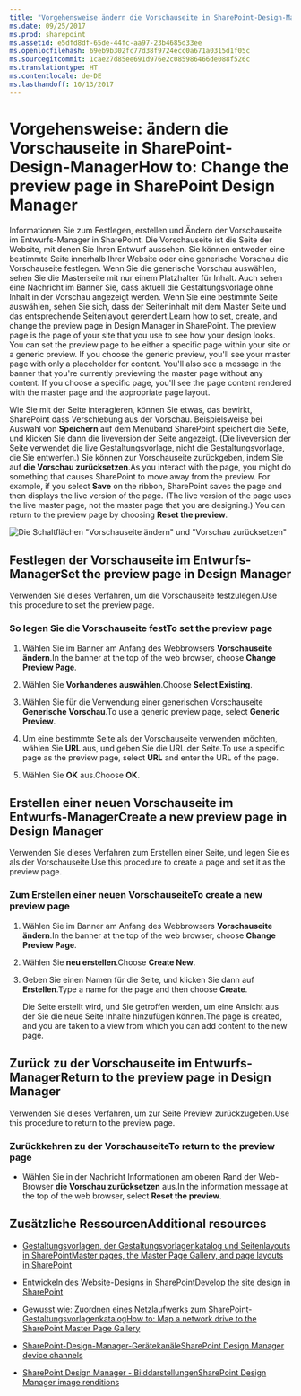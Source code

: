 ```yaml
---
title: "Vorgehensweise ändern die Vorschauseite in SharePoint-Design-Manager"
ms.date: 09/25/2017
ms.prod: sharepoint
ms.assetid: e5dfd8df-65de-44fc-aa97-23b4685d33ee
ms.openlocfilehash: 69eb9b302fc77d38f9724ecc0a671a0315d1f05c
ms.sourcegitcommit: 1cae27d85ee691d976e2c085986466de088f526c
ms.translationtype: HT
ms.contentlocale: de-DE
ms.lasthandoff: 10/13/2017
---
```

# <a name="how-to-change-the-preview-page-in-sharepoint-design-manager"></a><span data-ttu-id="a0fb6-102">Vorgehensweise: ändern die Vorschauseite in SharePoint-Design-Manager</span><span class="sxs-lookup"><span data-stu-id="a0fb6-102">How to: Change the preview page in SharePoint Design Manager</span></span>
<span data-ttu-id="a0fb6-p101">Informationen Sie zum Festlegen, erstellen und Ändern der Vorschauseite im Entwurfs-Manager in SharePoint. Die Vorschauseite ist die Seite der Website, mit denen Sie Ihren Entwurf aussehen. Sie können entweder eine bestimmte Seite innerhalb Ihrer Website oder eine generische Vorschau die Vorschauseite festlegen. Wenn Sie die generische Vorschau auswählen, sehen Sie die Masterseite mit nur einem Platzhalter für Inhalt. Auch sehen eine Nachricht im Banner Sie, dass aktuell die Gestaltungsvorlage ohne Inhalt in der Vorschau angezeigt werden. Wenn Sie eine bestimmte Seite auswählen, sehen Sie sich, dass der Seiteninhalt mit dem Master Seite und das entsprechende Seitenlayout gerendert.</span><span class="sxs-lookup"><span data-stu-id="a0fb6-p101">Learn how to set, create, and change the preview page in Design Manager in SharePoint. The preview page is the page of your site that you use to see how your design looks. You can set the preview page to be either a specific page within your site or a generic preview. If you choose the generic preview, you'll see your master page with only a placeholder for content. You'll also see a message in the banner that you're currently previewing the master page without any content. If you choose a specific page, you'll see the page content rendered with the master page and the appropriate page layout.</span></span>
  
    
    

<span data-ttu-id="a0fb6-p102">Wie Sie mit der Seite interagieren, können Sie etwas, das bewirkt, SharePoint dass Verschiebung aus der Vorschau. Beispielsweise bei Auswahl von **Speichern** auf dem Menüband SharePoint speichert die Seite, und klicken Sie dann die liveversion der Seite angezeigt. (Die liveversion der Seite verwendet die live Gestaltungsvorlage, nicht die Gestaltungsvorlage, die Sie entwerfen.) Sie können zur Vorschauseite zurückgeben, indem Sie auf **die Vorschau zurücksetzen**.</span><span class="sxs-lookup"><span data-stu-id="a0fb6-p102">As you interact with the page, you might do something that causes SharePoint to move away from the preview. For example, if you select **Save** on the ribbon, SharePoint saves the page and then displays the live version of the page. (The live version of the page uses the live master page, not the master page that you are designing.) You can return to the preview page by choosing **Reset the preview**.</span></span>
  
    
    
![Die Schaltflächen "Vorschauseite ändern" und "Vorschau zurücksetzen"](../images/design-manager-preview-UI.jpg)
  
    
    

  
    
    

  
    
    

## <a name="set-the-preview-page-in-design-manager"></a><span data-ttu-id="a0fb6-113">Festlegen der Vorschauseite im Entwurfs-Manager</span><span class="sxs-lookup"><span data-stu-id="a0fb6-113">Set the preview page in Design Manager</span></span>
<span data-ttu-id="a0fb6-114"><a name="set"> </a></span><span class="sxs-lookup"><span data-stu-id="a0fb6-114"></span></span>

<span data-ttu-id="a0fb6-115">Verwenden Sie dieses Verfahren, um die Vorschauseite festzulegen.</span><span class="sxs-lookup"><span data-stu-id="a0fb6-115">Use this procedure to set the preview page.</span></span>
  
    
    

### <a name="to-set-the-preview-page"></a><span data-ttu-id="a0fb6-116">So legen Sie die Vorschauseite fest</span><span class="sxs-lookup"><span data-stu-id="a0fb6-116">To set the preview page</span></span>


1. <span data-ttu-id="a0fb6-117">Wählen Sie im Banner am Anfang des Webbrowsers **Vorschauseite ändern**.</span><span class="sxs-lookup"><span data-stu-id="a0fb6-117">In the banner at the top of the web browser, choose **Change Preview Page**.</span></span>
    
  
2. <span data-ttu-id="a0fb6-118">Wählen Sie **Vorhandenes auswählen**.</span><span class="sxs-lookup"><span data-stu-id="a0fb6-118">Choose **Select Existing**.</span></span>
    
  
3. <span data-ttu-id="a0fb6-119">Wählen Sie für die Verwendung einer generischen Vorschauseite **Generische Vorschau**.</span><span class="sxs-lookup"><span data-stu-id="a0fb6-119">To use a generic preview page, select **Generic Preview**.</span></span>
    
  
4. <span data-ttu-id="a0fb6-120">Um eine bestimmte Seite als der Vorschauseite verwenden möchten, wählen Sie **URL** aus, und geben Sie die URL der Seite.</span><span class="sxs-lookup"><span data-stu-id="a0fb6-120">To use a specific page as the preview page, select **URL** and enter the URL of the page.</span></span>
    
  
5. <span data-ttu-id="a0fb6-121">Wählen Sie **OK** aus.</span><span class="sxs-lookup"><span data-stu-id="a0fb6-121">Choose **OK**.</span></span>
    
  

## <a name="create-a-new-preview-page-in-design-manager"></a><span data-ttu-id="a0fb6-122">Erstellen einer neuen Vorschauseite im Entwurfs-Manager</span><span class="sxs-lookup"><span data-stu-id="a0fb6-122">Create a new preview page in Design Manager</span></span>
<span data-ttu-id="a0fb6-123"><a name="new"> </a></span><span class="sxs-lookup"><span data-stu-id="a0fb6-123"></span></span>

<span data-ttu-id="a0fb6-124">Verwenden Sie dieses Verfahren zum Erstellen einer Seite, und legen Sie es als der Vorschauseite.</span><span class="sxs-lookup"><span data-stu-id="a0fb6-124">Use this procedure to create a page and set it as the preview page.</span></span>
  
    
    

### <a name="to-create-a-new-preview-page"></a><span data-ttu-id="a0fb6-125">Zum Erstellen einer neuen Vorschauseite</span><span class="sxs-lookup"><span data-stu-id="a0fb6-125">To create a new preview page</span></span>


1. <span data-ttu-id="a0fb6-126">Wählen Sie im Banner am Anfang des Webbrowsers **Vorschauseite ändern**.</span><span class="sxs-lookup"><span data-stu-id="a0fb6-126">In the banner at the top of the web browser, choose **Change Preview Page**.</span></span>
    
  
2. <span data-ttu-id="a0fb6-127">Wählen Sie **neu erstellen**.</span><span class="sxs-lookup"><span data-stu-id="a0fb6-127">Choose **Create New**.</span></span>
    
  
3. <span data-ttu-id="a0fb6-128">Geben Sie einen Namen für die Seite, und klicken Sie dann auf **Erstellen**.</span><span class="sxs-lookup"><span data-stu-id="a0fb6-128">Type a name for the page and then choose **Create**.</span></span>
    
    <span data-ttu-id="a0fb6-129">Die Seite erstellt wird, und Sie getroffen werden, um eine Ansicht aus der Sie die neue Seite Inhalte hinzufügen können.</span><span class="sxs-lookup"><span data-stu-id="a0fb6-129">The page is created, and you are taken to a view from which you can add content to the new page.</span></span>
    
  

## <a name="return-to-the-preview-page-in-design-manager"></a><span data-ttu-id="a0fb6-130">Zurück zu der Vorschauseite im Entwurfs-Manager</span><span class="sxs-lookup"><span data-stu-id="a0fb6-130">Return to the preview page in Design Manager</span></span>
<span data-ttu-id="a0fb6-131"><a name="return"> </a></span><span class="sxs-lookup"><span data-stu-id="a0fb6-131"></span></span>

<span data-ttu-id="a0fb6-132">Verwenden Sie dieses Verfahren, um zur Seite Preview zurückzugeben.</span><span class="sxs-lookup"><span data-stu-id="a0fb6-132">Use this procedure to return to the preview page.</span></span>
  
    
    

### <a name="to-return-to-the-preview-page"></a><span data-ttu-id="a0fb6-133">Zurückkehren zu der Vorschauseite</span><span class="sxs-lookup"><span data-stu-id="a0fb6-133">To return to the preview page</span></span>


- <span data-ttu-id="a0fb6-134">Wählen Sie in der Nachricht Informationen am oberen Rand der Web-Browser **die Vorschau zurücksetzen** aus.</span><span class="sxs-lookup"><span data-stu-id="a0fb6-134">In the information message at the top of the web browser, select **Reset the preview**.</span></span>
    
  

## <a name="additional-resources"></a><span data-ttu-id="a0fb6-135">Zusätzliche Ressourcen</span><span class="sxs-lookup"><span data-stu-id="a0fb6-135">Additional resources</span></span>
<span data-ttu-id="a0fb6-136"><a name="addresources"> </a></span><span class="sxs-lookup"><span data-stu-id="a0fb6-136"></span></span>


-  [<span data-ttu-id="a0fb6-137">Gestaltungsvorlagen, der Gestaltungsvorlagenkatalog und Seitenlayouts in SharePoint</span><span class="sxs-lookup"><span data-stu-id="a0fb6-137">Master pages, the Master Page Gallery, and page layouts in SharePoint</span></span>](master-pages-the-master-page-gallery-and-page-layouts-in-sharepoint.md)
    
  
-  [<span data-ttu-id="a0fb6-138">Entwickeln des Website-Designs in SharePoint</span><span class="sxs-lookup"><span data-stu-id="a0fb6-138">Develop the site design in SharePoint</span></span>](develop-the-site-design-in-sharepoint.md)
    
  
-  [<span data-ttu-id="a0fb6-139">Gewusst wie: Zuordnen eines Netzlaufwerks zum SharePoint-Gestaltungsvorlagenkatalog</span><span class="sxs-lookup"><span data-stu-id="a0fb6-139">How to: Map a network drive to the SharePoint Master Page Gallery</span></span>](how-to-map-a-network-drive-to-the-sharepoint-master-page-gallery.md)
    
  
-  [<span data-ttu-id="a0fb6-140">SharePoint-Design-Manager-Gerätekanäle</span><span class="sxs-lookup"><span data-stu-id="a0fb6-140">SharePoint Design Manager device channels</span></span>](sharepoint-design-manager-device-channels.md)
    
  
-  [<span data-ttu-id="a0fb6-141">SharePoint Design Manager - Bilddarstellungen</span><span class="sxs-lookup"><span data-stu-id="a0fb6-141">SharePoint Design Manager image renditions</span></span>](sharepoint-design-manager-image-renditions.md)
    
  

